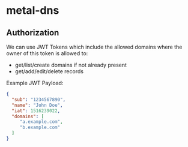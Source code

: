 # metal-dns

## Authorization

We can use JWT Tokens which include the allowed domains where the owner of this token is allowed to:

- get/list/create domains if not already present
- get/add/edit/delete records

Example JWT Payload:

```json
{
  "sub": "1234567890",
  "name": "John Doe",
  "iat": 1516239022,
  "domains": [
     "a.example.com",
     "b.example.com"
  ]
}
```
